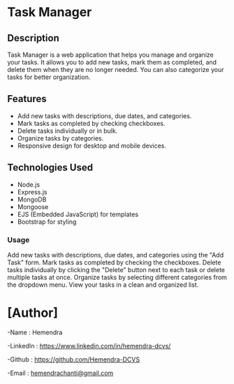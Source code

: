 # Task Manager

## Description
Task Manager is a web application that helps you manage and organize your tasks. It allows you to add new tasks, mark them as completed, and delete them when they are no longer needed. You can also categorize your tasks for better organization.

## Features
- Add new tasks with descriptions, due dates, and categories.
- Mark tasks as completed by checking checkboxes.
- Delete tasks individually or in bulk.
- Organize tasks by categories.
- Responsive design for desktop and mobile devices.

## Technologies Used
- Node.js
- Express.js
- MongoDB
- Mongoose
- EJS (Embedded JavaScript) for templates
- Bootstrap for styling

### Usage
Add new tasks with descriptions, due dates, and categories using the "Add Task" form.
Mark tasks as completed by checking the checkboxes.
Delete tasks individually by clicking the "Delete" button next to each task or delete multiple tasks at once.
Organize tasks by selecting different categories from the dropdown menu.
View your tasks in a clean and organized list.


# [Author]
-Name : Hemendra

-LinkedIn : https://www.linkedin.com/in/hemendra-dcvs/

-Github : https://github.com/Hemendra-DCVS

-Email : hemendrachanti@gmail.com
